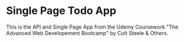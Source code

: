 # Single Page Todo App
This is the API and Single Page App from the Udemy Coursework "The Advanced Web Developement Bootcamp" by Colt Steele & Others.

